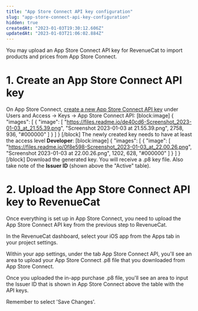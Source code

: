```yaml
---
title: "App Store Connect API key configuration"
slug: "app-store-connect-api-key-configuration"
hidden: true
createdAt: "2023-01-03T19:30:12.606Z"
updatedAt: "2023-01-03T21:06:02.884Z"
---
```

You may upload an App Store Connect API key for RevenueCat to import products and prices from App Store Connect. 

# 1. Create an App Store Connect API key

On App Store Connect, [create a new App Store Connect API key](https://developer.apple.com/documentation/appstoreconnectapi/creating_api_keys_for_app_store_connect_api) under Users and Access → Keys → App Store Connect API:
[block:image]
{
  "images": [
    {
      "image": [
        "https://files.readme.io/de40cd6-Screenshot_2023-01-03_at_21.55.39.png",
        "Screenshot 2023-01-03 at 21.55.39.png",
        2758,
        936,
        "#000000"
      ]
    }
  ]
}
[/block]
The newly created key needs to have at least the access level **Developer**:
[block:image]
{
  "images": [
    {
      "image": [
        "https://files.readme.io/0f8e598-Screenshot_2023-01-03_at_22.00.26.png",
        "Screenshot 2023-01-03 at 22.00.26.png",
        1202,
        628,
        "#000000"
      ]
    }
  ]
}
[/block]
Download the generated key. You will receive a .p8 key file. Also take note of the **Issuer ID** (shown above the "Active" table).

# 2. Upload the App Store Connect API key to RevenueCat

Once everything is set up in App Store Connect, you need to upload the App Store Connect API key from the previous step to RevenueCat. 

In the RevenueCat dashboard, select your iOS app from the Apps tab in your project settings.

Within your app settings, under the tab App Store Connect API, you'll see an area to upload your App Store Connect .p8 file that you downloaded from App Store Connect. 

Once you uploaded the in-app purchase .p8 file, you'll see an area to input the Issuer ID that is shown in App Store Connect above the table with the API keys.

Remember to select 'Save Changes'.